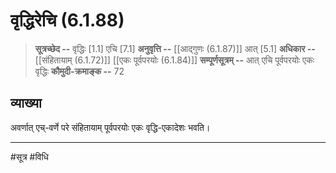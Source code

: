 # वृद्धिरेचि (6.1.88)
> **सूत्रच्छेद --** वृद्धिः [1.1] एचि [7.1]
> **अनुवृत्ति --** [[आद्गुणः (6.1.87)]] आत् [5.1]
> **अधिकार --** [[संहितायाम् (6.1.72)]] [[एकः पूर्वपरयोः (6.1.84)]]
> **सम्पूर्णसूत्रम् --** आत् एचि पूर्वपरयोः एकः वृद्धिः
> **कौमुदी-क्रमाङ्क --** 72

## व्याख्या

अवर्णात् एच्-वर्णे परे संहितायाम् पूर्वपरयोः एकः वृद्धि-एकादेशः भवति।

---
#सूत्र #विधि 